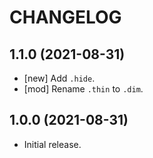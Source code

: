 # CHANGELOG

## 1.1.0 (2021-08-31)

- [new] Add `.hide`.
- [mod] Rename `.thin` to `.dim`.



## 1.0.0 (2021-08-31)

- Initial release.
